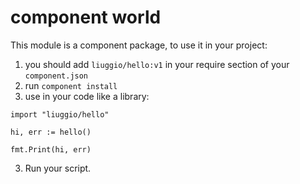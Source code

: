 # component world

This module is a component package, 
to use it in your project:

1. you should add `liuggio/hello:v1` in your require section of your `component.json`
2. run `component install`
3. use in your code like a library:

```
import "liuggio/hello"

hi, err := hello()

fmt.Print(hi, err)
```

3. Run your script.

